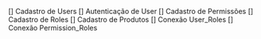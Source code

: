[] Cadastro de Users
[] Autenticação de User
[] Cadastro de Permissões
[] Cadastro de Roles
[] Cadastro de Produtos
[] Conexão User_Roles
[] Conexão Permission_Roles